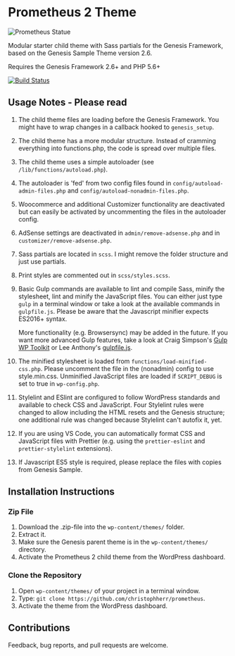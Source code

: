 # Prometheus 2 Theme

![Prometheus Statue](https://raw.githubusercontent.com/christophherr/prometheus/develop/screenshot.png)

Modular starter child theme with Sass partials for the Genesis Framework, based on the Genesis Sample Theme version 2.6.

Requires the Genesis Framework 2.6+ and PHP 5.6+

[![Build Status](https://travis-ci.org/christophherr/prometheus.svg?branch=develop)](https://travis-ci.org/christophherr/prometheus)

## Usage Notes - Please read

1.  The child theme files are loading before the Genesis Framework.
    You might have to wrap changes in a callback hooked to `genesis_setup`.
2.  The child theme has a more modular structure.
    Instead of cramming everything into functions.php, the code is spread over multiple files.
3.  The child theme uses a simple autoloader (see `/lib/functions/autoload.php`).
4.  The autoloader is 'fed' from two config files found in `config/autoload-admin-files.php` and `config/autoload-nonadmin-files.php`.
5.  Woocommerce and additional Customizer functionality are deactivated but can easily be activated by uncommenting the files in the autoloader config.
6.  AdSense settings are deactivated in `admin/remove-adsense.php` and in `customizer/remove-adsense.php`.
7.  Sass partials are located in `scss`. I might remove the folder structure and just use partials.
8.  Print styles are commented out in `scss/styles.scss`.
9.  Basic Gulp commands are available to lint and compile Sass, minify the stylesheet, lint and minify the JavaScript files.
    You can either just type `gulp` in a terminal window or take a look at the available commands in `gulpfile.js`.
    Please be aware that the Javascript minifier expects ES2016+ syntax.

    More functionality (e.g. Browsersync) may be added in the future.
    If you want more advanced Gulp features, take a look at Craig Simpson's [Gulp WP Toolkit](https://github.com/craigsimps/gulp-wp-toolkit/) or Lee Anthony's [gulpfile.js](https://github.com/seothemes/genesis-starter/blob/master/gulpfile.js).

10. The minified stylesheet is loaded from `functions/load-minified-css.php`. Please uncomment the file in the (nonadmin) config to use style.min.css. Unminified JavaScript files are loaded if `SCRIPT_DEBUG` is set to true in `wp-config.php`.
11. Stylelint and ESlint are configured to follow WordPress standards and available to check CSS and JavaScript.
    Four Stylelint rules were changed to allow including the HTML resets and the Genesis structure; one additional rule was changed because Stylelint can't autofix it, yet.
12. If you are using VS Code, you can automatically format CSS and JavaScript files with Prettier (e.g. using the `prettier-eslint` and `prettier-stylelint` extensions).
13. If Javascript ES5 style is required, please replace the files with copies from Genesis Sample.

## Installation Instructions

### Zip File

1.  Download the .zip-file into the `wp-content/themes/` folder.
2.  Extract it.
3.  Make sure the Genesis parent theme is in the `wp-content/themes/` directory.
4.  Activate the Prometheus 2 child theme from the WordPress dashboard.

### Clone the Repository

1.  Open `wp-content/themes/` of your project in a terminal window.
2.  Type: `git clone https://github.com/christophherr/prometheus`.
3.  Activate the theme from the WordPress dashboard.

## Contributions

Feedback, bug reports, and pull requests are welcome.
